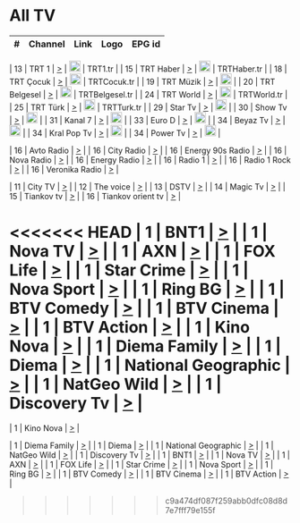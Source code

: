 <h1>All TV</h1>

| #   | Channel        | Link  | Logo | EPG id |
|:---:|:--------------:|:-----:|:----:|:------:|

| 13  | TRT 1            | [>](https://tv-trt1.medya.trt.com.tr/master.m3u8) | <img height="20" src="https://i.imgur.com/j786OLG.png"/> | TRT1.tr |
| 15  | TRT Haber        | [>](https://tv-trthaber.medya.trt.com.tr/master.m3u8) | <img height="20" src="https://i.imgur.com/OVfo8Ab.png"/> | TRTHaber.tr |
| 18  | TRT Çocuk        | [>](https://tv-trtcocuk.medya.trt.com.tr/master.m3u8) | <img height="20" src="https://i.imgur.com/QLFmD6d.png"/> | TRTCocuk.tr |
| 19  | TRT Müzik        | [>](https://tv-trtmuzik.medya.trt.com.tr/master.m3u8) | <img height="20" src="https://i.imgur.com/fIVFCEd.png"/> |
| 20  | TRT Belgesel     | [>](https://tv-trtbelgesel.medya.trt.com.tr/master.m3u8) | <img height="20" src="https://i.imgur.com/MGO87pe.png"/> | TRTBelgesel.tr |
| 24  | TRT World        | [>](https://tv-trtworld.medya.trt.com.tr/master.m3u8) | <img height="20" src="https://i.imgur.com/JEA2xpv.png"/> | TRTWorld.tr |
| 25  | TRT Türk         | [>](https://tv-trtturk.medya.trt.com.tr/master.m3u8) | <img height="20" src="https://i.imgur.com/OSTOQNw.png"/> | TRTTurk.tr |
| 29  | Star Tv   | [>](https://dogus-live.daioncdn.net/startv/startv_360p.m3u8) | <img height="20" src="https://i.imgur.com/IebUZx1.png"/> |
| 30  | Show Tv     | [>](https://ciner-live.daioncdn.net/showtv/showtv.m3u8) | <img height="20" src="https://i.imgur.com/IebUZx1.png"/> |
| 31  | Kanal 7     | [>](https://kanal7-live.daioncdn.net/kanal7/kanal7.m3u8) | <img height="20" src="https://i.imgur.com/IebUZx1.png"/> |
| 33  | Euro D    | [>](https://www.youtube.com/user/KanalD/live) | <img height="20" src="https://i.imgur.com/IebUZx1.png"/> |
| 34  | Beyaz Tv     | [>](https://beyaztv-live.daioncdn.net/beyaztv/beyaztv.m3u8) | <img height="20" src="https://i.imgur.com/IebUZx1.png"/> |
| 34  | Kral Pop Tv     | [>](https://www.youtube.com/watch?v=GuFTuKoXepw) | <img height="20" src="https://i.imgur.com/IebUZx1.png"/> |
| 34  | Power Tv     | [>](https://livetv.powerapp.com.tr/powerTV/powerhd.smil/chunklist.m3u8) | <img height="20" src="https://i.imgur.com/IebUZx1.png"/> |

| 16  | Avto Radio | [>](http://stream.metacast.eu/avtoradio.mp3.m3u) |
| 16  | City Radio | [>](http://stream.metacast.eu/city.aac.m3u) |
| 16  | Energy 90s Radio | [>](http://stream.metacast.eu/energy-90s.m3u) |
| 16  | Nova Radio | [>](http://stream.metacast.eu/nova.aac.m3u) |
| 16  | Energy Radio | [>](http://stream.metacast.eu/nrj.aac.m3u) |
| 16  | Radio 1 | [>](http://stream.metacast.eu/radio1.aac.m3u) |
| 16  | Radio 1 Rock | [>](http://stream.metacast.eu/radio1rock.aac.m3u) |
| 16  | Veronika Radio | [>](http://stream.metacast.eu/veronika.aac.m3u) |

| 11  | City TV | [>](https://tv.city.bg/play/tshls/citytv/index.m3u8) |
| 12  | The voice | [>](https://bss1.neterra.tv/thevoice/thevoice.m3u8) |
| 13  | DSTV | [>](http://46.249.95.140:8081/hls/data.m3u8) |
| 14  | Magic Tv | [>](https://bss1.neterra.tv/magictv/magictv.m3u8) |
| 15  | Tiankov tv | [>](https://streamer103.neterra.tv/tiankov-folk/live.m3u8) |
| 16  | Tiankov orient tv | [>](https://streamer103.neterra.tv/tiankov-orient/live.m3u8) |

<<<<<<< HEAD
| 1 | BNT1 | [>](https://ymkaya.xyz:43157/tv/bnt1/playlist.m3u8?wmsAuthSign=c2VydmVyX3RpbWU9Mi8yMi8yMDI1IDc6MzM6MTcgUE0maGFzaF92YWx1ZT1YZVk3NzhBb3czNmJ5TXlUc3c3bnVBPT0mdmFsaWRtaW51dGVzPTYw) |
| 1 | Nova TV | [>](https://ymkaya.xyz:43157/tv/novatv/playlist.m3u8?wmsAuthSign=c2VydmVyX3RpbWU9Mi8yMi8yMDI1IDc6MzM6MjggUE0maGFzaF92YWx1ZT1BOFRNZzBxQS8wNmhqMzBjYXlXeDl3PT0mdmFsaWRtaW51dGVzPTYw) |
| 1 | AXN | [>](https://ymkaya.xyz:43157/tv/axn/playlist.m3u8?wmsAuthSign=c2VydmVyX3RpbWU9Mi8yMi8yMDI1IDc6MzM6MzggUE0maGFzaF92YWx1ZT1JalB2OGNGUHcxbnpTMWJOOVZ1QkRRPT0mdmFsaWRtaW51dGVzPTYw) |
| 1 | FOX Life | [>](https://ymkaya.xyz:43157/tv/foxlife/playlist.m3u8?wmsAuthSign=c2VydmVyX3RpbWU9Mi8yMi8yMDI1IDc6MzM6NDggUE0maGFzaF92YWx1ZT01Q3hBTVRueThBSTZPeGxHVkFRUGN3PT0mdmFsaWRtaW51dGVzPTYw) |
| 1 | Star Crime | [>](https://ymkaya.xyz:43157/tv/foxcrime/playlist.m3u8?wmsAuthSign=c2VydmVyX3RpbWU9Mi8yMi8yMDI1IDc6MzQ6MDAgUE0maGFzaF92YWx1ZT1FYVJ5QkE2a2FtRTRyckw2SzJDOUhRPT0mdmFsaWRtaW51dGVzPTYw) |
| 1 | Nova Sport | [>](https://ymkaya.xyz:43157/tv/novasport/playlist.m3u8?wmsAuthSign=c2VydmVyX3RpbWU9Mi8yMi8yMDI1IDc6MzQ6MTAgUE0maGFzaF92YWx1ZT1JVVJtMDFDTVozaGV5MHhqdUtiZXZnPT0mdmFsaWRtaW51dGVzPTYw) |
| 1 | Ring BG | [>](https://ymkaya.xyz:43157/tv/ringbg/playlist.m3u8?wmsAuthSign=c2VydmVyX3RpbWU9Mi8yMi8yMDI1IDc6MzQ6MjAgUE0maGFzaF92YWx1ZT1SOTlaK05pK1JjbHQySytSWi9QUjNBPT0mdmFsaWRtaW51dGVzPTYw) |
| 1 | BTV Comedy | [>](https://ymkaya.xyz:43157/tv/btvcomedy/playlist.m3u8?wmsAuthSign=c2VydmVyX3RpbWU9Mi8yMi8yMDI1IDc6MzQ6MzAgUE0maGFzaF92YWx1ZT1SMXZmaVZKbGR3STBZUURKMFRLVmd3PT0mdmFsaWRtaW51dGVzPTYw) |
| 1 | BTV Cinema | [>](https://ymkaya.xyz:43157/tv/btvcinema/playlist.m3u8?wmsAuthSign=c2VydmVyX3RpbWU9Mi8yMi8yMDI1IDc6MzQ6NDAgUE0maGFzaF92YWx1ZT1IMXh1c0tyQmdCQXppamxxNklseUZ3PT0mdmFsaWRtaW51dGVzPTYw) |
| 1 | BTV Action | [>](https://ymkaya.xyz:43157/tv/btvaction/playlist.m3u8?wmsAuthSign=c2VydmVyX3RpbWU9Mi8yMi8yMDI1IDc6MzQ6NTAgUE0maGFzaF92YWx1ZT1lbVAzaFVFK0h5SDVSRFN2Q2xkSG1nPT0mdmFsaWRtaW51dGVzPTYw) |
| 1 | Kino Nova | [>](https://ymkaya.xyz:43157/tv/kinonova/playlist.m3u8?wmsAuthSign=c2VydmVyX3RpbWU9Mi8yMi8yMDI1IDc6MzQ6NTkgUE0maGFzaF92YWx1ZT0wQ0hHM3hyamxrWk9QbTBHaGhIVG9nPT0mdmFsaWRtaW51dGVzPTYw) |
| 1 | Diema Family | [>](https://ymkaya.xyz:43157/tv/diemafamily/playlist.m3u8?wmsAuthSign=c2VydmVyX3RpbWU9Mi8yMi8yMDI1IDc6MzU6MDkgUE0maGFzaF92YWx1ZT1oMnRqclJ4RjJiY1ZvVVp3NjdGMkV3PT0mdmFsaWRtaW51dGVzPTYw) |
| 1 | Diema | [>](https://ymkaya.xyz:43157/tv/diema/playlist.m3u8?wmsAuthSign=c2VydmVyX3RpbWU9Mi8yMi8yMDI1IDc6MzY6MDMgUE0maGFzaF92YWx1ZT1CaVhkZ3JtRFJrdHpVK2ZYWDRWQUNBPT0mdmFsaWRtaW51dGVzPTYw) |
| 1 | National Geographic | [>](https://ymkaya.xyz:43157/tv/natgeo/playlist.m3u8?wmsAuthSign=c2VydmVyX3RpbWU9Mi8yMi8yMDI1IDc6MzY6MTIgUE0maGFzaF92YWx1ZT1sNHlVZ1hkQThsQkxIdjdoVnlWMGZRPT0mdmFsaWRtaW51dGVzPTYw) |
| 1 | NatGeo Wild | [>](https://ymkaya.xyz:43157/tv/natgeowild/playlist.m3u8?wmsAuthSign=c2VydmVyX3RpbWU9Mi8yMi8yMDI1IDc6MzY6MjIgUE0maGFzaF92YWx1ZT1OTWJqbWswV2JzVVZKR1ZEWjBtNXpnPT0mdmFsaWRtaW51dGVzPTYw) |
| 1 | Discovery Tv | [>](https://ymkaya.xyz:43157/tv/discovery/playlist.m3u8?wmsAuthSign=c2VydmVyX3RpbWU9Mi8yMi8yMDI1IDc6MzY6MzEgUE0maGFzaF92YWx1ZT1PanRhV2k3MjZLNk9tN2d6NDJJRkNRPT0mdmFsaWRtaW51dGVzPTYw) |
=======


| 1 | Kino Nova | [>](https://ymkaya.xyz:11336/tv/kinonova/playlist.m3u8?wmsAuthSign=c2VydmVyX3RpbWU9MS8yLzIwMjUgNDo0MDoyMCBBTSZoYXNoX3ZhbHVlPWlFS1FrWEtMMVRFM3l5YklUWUJQUHc9PSZ2YWxpZG1pbnV0ZXM9NjA=) |

| 1 | Diema Family | [>](https://ymkaya.xyz:11336/tv/diemafamily/playlist.m3u8?wmsAuthSign=c2VydmVyX3RpbWU9MS8yLzIwMjUgNDo0MDozMCBBTSZoYXNoX3ZhbHVlPUVUaTVKTldvZTF5WVVCM0YwL21kaXc9PSZ2YWxpZG1pbnV0ZXM9NjA=) |
| 1 | Diema | [>](https://ymkaya.xyz:11336/tv/diema/playlist.m3u8?wmsAuthSign=c2VydmVyX3RpbWU9MS8yLzIwMjUgNDo0MDo0MCBBTSZoYXNoX3ZhbHVlPVlYMWVJT2NuUjNpUTBsaytEUFFOS2c9PSZ2YWxpZG1pbnV0ZXM9NjA=) |
| 1 | National Geographic | [>](https://ymkaya.xyz:11336/tv/natgeo/playlist.m3u8?wmsAuthSign=c2VydmVyX3RpbWU9MS8yLzIwMjUgNDo0MTo0MSBBTSZoYXNoX3ZhbHVlPTJQTlVmcG5nYWx0M013eUhGRGxnd0E9PSZ2YWxpZG1pbnV0ZXM9NjA=) |
| 1 | NatGeo Wild | [>](https://ymkaya.xyz:11336/tv/natgeowild/playlist.m3u8?wmsAuthSign=c2VydmVyX3RpbWU9MS8yLzIwMjUgNDo0MTo1MSBBTSZoYXNoX3ZhbHVlPVl1OXZaTTliN0hGWEN3eDBYd1duNkE9PSZ2YWxpZG1pbnV0ZXM9NjA=) |
| 1 | Discovery Tv | [>](https://ymkaya.xyz:11336/tv/discovery/playlist.m3u8?wmsAuthSign=c2VydmVyX3RpbWU9MS8yLzIwMjUgNDo0MjowMSBBTSZoYXNoX3ZhbHVlPWtBQmdLNlY2RmQwWElzMVYzSDJyVkE9PSZ2YWxpZG1pbnV0ZXM9NjA=) |
| 1 | BNT1 | [>](https://ymkaya.xyz:11336/tv/bnt1/playlist.m3u8?wmsAuthSign=c2VydmVyX3RpbWU9MS8yLzIwMjUgNDozODozOCBBTSZoYXNoX3ZhbHVlPVVrMVlRQXpJWlhYeUh6ZFVpSC9NMUE9PSZ2YWxpZG1pbnV0ZXM9NjA=) |
| 1 | Nova TV | [>](https://ymkaya.xyz:11336/tv/novatv/playlist.m3u8?wmsAuthSign=c2VydmVyX3RpbWU9MS8yLzIwMjUgNDozODo0OCBBTSZoYXNoX3ZhbHVlPUVxQjh1a0ZzYkVGZU8zZDFGTzdreVE9PSZ2YWxpZG1pbnV0ZXM9NjA=) |
| 1 | AXN | [>](https://ymkaya.xyz:11336/tv/axn/playlist.m3u8?wmsAuthSign=c2VydmVyX3RpbWU9MS8yLzIwMjUgNDozODo1OCBBTSZoYXNoX3ZhbHVlPUpkWStGY1hkNXhaOVpPZ0thQ0FZL3c9PSZ2YWxpZG1pbnV0ZXM9NjA=) |
| 1 | FOX Life | [>](https://ymkaya.xyz:11336/tv/foxlife/playlist.m3u8?wmsAuthSign=c2VydmVyX3RpbWU9MS8yLzIwMjUgNDozOToxMCBBTSZoYXNoX3ZhbHVlPWt1ZDc1T3AzYlZDTjJnSy9TU0xJZlE9PSZ2YWxpZG1pbnV0ZXM9NjA=) |
| 1 | Star Crime | [>](https://ymkaya.xyz:11336/tv/foxcrime/playlist.m3u8?wmsAuthSign=c2VydmVyX3RpbWU9MS8yLzIwMjUgNDozOToyMCBBTSZoYXNoX3ZhbHVlPXIwVU45Nm9FR1l2enNkTG9TanBxbmc9PSZ2YWxpZG1pbnV0ZXM9NjA=) |
| 1 | Nova Sport | [>](https://ymkaya.xyz:11336/tv/novasport/playlist.m3u8?wmsAuthSign=c2VydmVyX3RpbWU9MS8yLzIwMjUgNDozOTozMCBBTSZoYXNoX3ZhbHVlPXlSZ0UxazVaM0xhSmc0NmR4T0c1T2c9PSZ2YWxpZG1pbnV0ZXM9NjA=) |
| 1 | Ring BG | [>](https://ymkaya.xyz:11336/tv/ringbg/playlist.m3u8?wmsAuthSign=c2VydmVyX3RpbWU9MS8yLzIwMjUgNDozOTo0MCBBTSZoYXNoX3ZhbHVlPTR4aUlFNHVUYWN4enY1WkVuOFZma2c9PSZ2YWxpZG1pbnV0ZXM9NjA=) |
| 1 | BTV Comedy | [>](https://ymkaya.xyz:11336/tv/btvcomedy/playlist.m3u8?wmsAuthSign=c2VydmVyX3RpbWU9MS8yLzIwMjUgNDozOTo1MCBBTSZoYXNoX3ZhbHVlPUtrMTJ2RHNTTUU1RFp1ZkVOdXFSK3c9PSZ2YWxpZG1pbnV0ZXM9NjA=) |
| 1 | BTV Cinema | [>](https://ymkaya.xyz:11336/tv/btvcinema/playlist.m3u8?wmsAuthSign=c2VydmVyX3RpbWU9MS8yLzIwMjUgNDozOTo1OSBBTSZoYXNoX3ZhbHVlPTZWcU9FZW56cG1NM1lrYy8xNE5NeHc9PSZ2YWxpZG1pbnV0ZXM9NjA=) |
| 1 | BTV Action | [>](https://ymkaya.xyz:11336/tv/btvaction/playlist.m3u8?wmsAuthSign=c2VydmVyX3RpbWU9MS8yLzIwMjUgNDo0MDoxMCBBTSZoYXNoX3ZhbHVlPUlDd0ErRkZVWThyMVZwR3c2REdGZ3c9PSZ2YWxpZG1pbnV0ZXM9NjA=) |
>>>>>>> c9a474df087f259abb0dfc08d8d7e7fff79e155f
